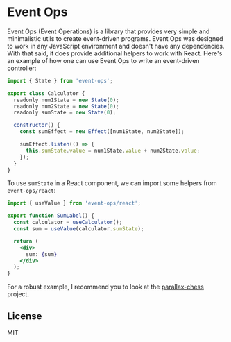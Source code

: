 # Event Ops

Event Ops (Event Operations) is a library that provides very simple and minimalistic utils to create event-driven programs. Event Ops was designed to work in any JavaScript environment and doesn't have any dependencies. With that said, it does provide additional helpers to work with React. Here's an example of how one can use Event Ops to write an event-driven controller:

```js
import { State } from 'event-ops';

export class Calculator {
  readonly num1State = new State(0);
  readonly num2State = new State(0);
  readonly sumState = new State(0);

  constructor() {
    const sumEffect = new Effect([num1State, num2State]);

    sumEffect.listen(() => {
      this.sumState.value = num1State.value + num2State.value;
    });
  }
}
```

To use `sumState` in a React component, we can import some helpers from `event-ops/react`:

```jsx
import { useValue } from 'event-ops/react';

export function SumLabel() {
  const calculator = useCalculator();
  const sum = useValue(calculator.sumState);

  return (
    <div>
      sum: {sum}
    </div>
  );
}
```

For a robust example, I recommend you to look at the [parallax-chess](https://dab0mb.github.io/parallax-chess/) project.

## License

MIT
